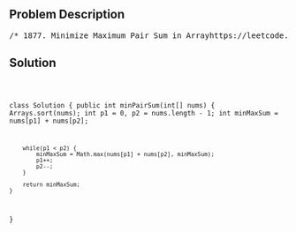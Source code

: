 <!--
<style>
  body { font-family: Arial, sans-serif; }
  .container { max-width: 100%; margin: 0 auto; padding: 10px; }
  .comment-block { max-width: 30%; background-color: #f9f9f9; padding: 10px; border-left: 5px solid #ccc; overflow-wrap: break-word; white-space: pre-wrap; }
  .code-block { background-color: #f4f4f4; padding: 10px; border: 1px solid #ddd; overflow-wrap: break-word; white-space: pre-wrap; }
</style>
-->

<div class='container'>
<h2>Problem Description</h2>
<div class='comment-block'>
<pre>
/* 1877. Minimize Maximum Pair Sum in Arrayhttps://leetcode.com/problems/minimize-maximum-pair-sum-in-array/description/The pair sum of a pair (a,b) is equal to a + b.The maximum pair sum is the largest pair sum in a list of pairs.For example, if we have pairs (1,5), (2,3), and (4,4),the maximum pair sum would be max(1+5, 2+3, 4+4) = max(6, 5, 8) = 8.Given an array nums of even length n, pair up the elements of nums into n / 2 pairs such that:Each element of nums is in exactly one pair, andThe maximum pair sum is minimized.Return the minimized maximum pair sum after optimally pairing up the elements.Example 1:Input: nums = [3,5,2,3]Output: 7Explanation: The elements can be paired up into pairs (3,3) and (5,2).The maximum pair sum is max(3+3, 5+2) = max(6, 7) = 7.Example 2:Input: nums = [3,5,4,2,4,6]Output: 8Explanation: The elements can be paired up into pairs (3,5), (4,4), and (6,2).The maximum pair sum is max(3+5, 4+4, 6+2) = max(8, 8, 8) = 8.Constraints:n == nums.length2 <= n <= 105n is even.1 <= nums[i] <= 105*/</pre>
</div>

<h2>Solution</h2>
<div class='code-block'>
<pre><code class='language-java'>

class Solution {
    public int minPairSum(int[] nums) {
        Arrays.sort(nums);
        int p1 = 0, p2 = nums.length - 1;
        int minMaxSum = nums[p1] + nums[p2];

        while(p1 < p2) {
            minMaxSum = Math.max(nums[p1] + nums[p2], minMaxSum);
            p1++;
            p2--;
        }

        return minMaxSum;
    }
}</code></pre>
</div>
</div>
